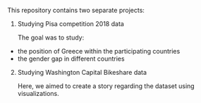 This repository contains two separate projects:

1) Studying Pisa competition 2018 data
   
   The goal was to study:
- the position of Greece within the participating countries
- the gender gap in different countries

2) Studying Washington Capital Bikeshare data
   
   Here, we aimed to create a story regarding the dataset using visualizations.
